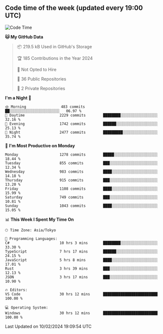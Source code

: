 ## Code time of the week (updated every 19:00 UTC)

<!--START_SECTION:waka-->
![Code Time](http://img.shields.io/badge/Code%20Time-2%2C640%20hrs%2014%20mins-blue)

**🐱 My GitHub Data** 

> 📦 219.5 kB Used in GitHub's Storage 
 > 
> 🏆 185 Contributions in the Year 2024
 > 
> 🚫 Not Opted to Hire
 > 
> 📜 36 Public Repositories 
 > 
> 🔑 2 Private Repositories 
 > 
**I'm a Night 🦉** 

```text
🌞 Morning                483 commits         ██░░░░░░░░░░░░░░░░░░░░░░░   06.97 % 
🌆 Daytime                2229 commits        ████████░░░░░░░░░░░░░░░░░   32.16 % 
🌃 Evening                1742 commits        ██████░░░░░░░░░░░░░░░░░░░   25.13 % 
🌙 Night                  2477 commits        █████████░░░░░░░░░░░░░░░░   35.74 % 
```
📅 **I'm Most Productive on Monday** 

```text
Monday                   1278 commits        █████░░░░░░░░░░░░░░░░░░░░   18.44 % 
Tuesday                  855 commits         ███░░░░░░░░░░░░░░░░░░░░░░   12.34 % 
Wednesday                983 commits         ████░░░░░░░░░░░░░░░░░░░░░   14.18 % 
Thursday                 915 commits         ███░░░░░░░░░░░░░░░░░░░░░░   13.20 % 
Friday                   1108 commits        ████░░░░░░░░░░░░░░░░░░░░░   15.99 % 
Saturday                 749 commits         ███░░░░░░░░░░░░░░░░░░░░░░   10.81 % 
Sunday                   1043 commits        ████░░░░░░░░░░░░░░░░░░░░░   15.05 % 
```


📊 **This Week I Spent My Time On** 

```text
🕑︎ Time Zone: Asia/Tokyo

💬 Programming Languages: 
C#                       10 hrs 3 mins       ████████░░░░░░░░░░░░░░░░░   33.30 % 
TypeScript               7 hrs 17 mins       ██████░░░░░░░░░░░░░░░░░░░   24.15 % 
JavaScript               5 hrs 8 mins        ████░░░░░░░░░░░░░░░░░░░░░   17.01 % 
Rust                     3 hrs 39 mins       ███░░░░░░░░░░░░░░░░░░░░░░   12.13 % 
JSON                     3 hrs 17 mins       ███░░░░░░░░░░░░░░░░░░░░░░   10.90 % 

🔥 Editors: 
VS Code                  30 hrs 12 mins      █████████████████████████   100.00 % 

💻 Operating System: 
Windows                  30 hrs 12 mins      █████████████████████████   100.00 % 
```


 Last Updated on 10/02/2024 19:09:54 UTC
<!--END_SECTION:waka-->